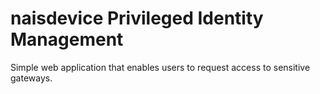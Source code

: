 # naisdevice Privileged Identity Management

Simple web application that enables users to request access to sensitive gateways.

